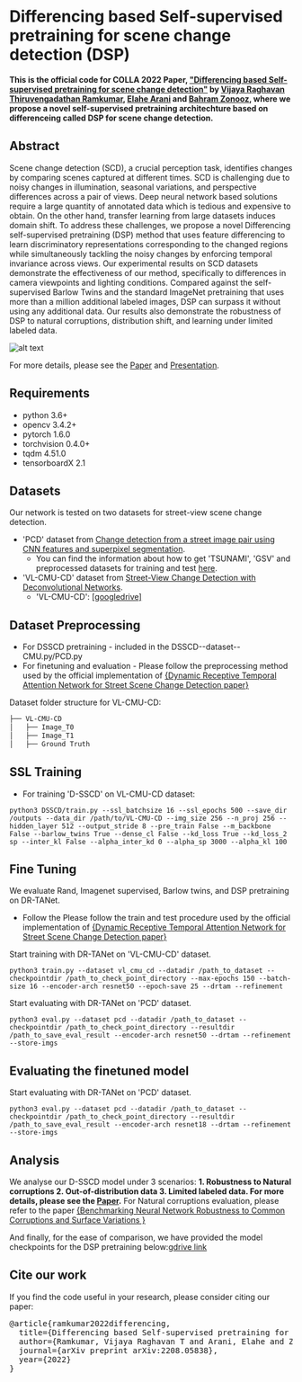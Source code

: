 # Differencing based Self-supervised pretraining for scene change detection (DSP)


**This is the official code for COLLA 2022 Paper, ["Differencing based Self-supervised pretraining for scene change detection"](paper) by [Vijaya Raghavan Thiruvengadathan Ramkumar](https://www.linkedin.com/in/vijayaraghavan95), [Elahe Arani](https://www.linkedin.com/in/elahe-arani-630870b2/) and [Bahram Zonooz](https://www.linkedin.com/in/bahram-zonooz-2b5589156/), where we propose a novel self-supervised pretraining architechture based on differenceing called DSP for scene change detection.**

## Abstract


Scene change detection (SCD), a crucial perception task, identifies changes by comparing scenes captured at different times. SCD is challenging due to noisy changes in illumination, seasonal variations, and perspective differences across a pair of views. Deep neural network based solutions require a large quantity of annotated data which is tedious and expensive to obtain. On the other hand, transfer learning from large datasets induces domain shift. To address these challenges, we propose a novel Differencing self-supervised pretraining (DSP) method that uses feature differencing to learn discriminatory representations corresponding to the changed regions while simultaneously tackling the noisy changes by enforcing temporal invariance across views. Our experimental results on SCD datasets demonstrate the effectiveness of our method, specifically to differences in camera viewpoints and lighting conditions. Compared against the self-supervised Barlow Twins and the standard ImageNet pretraining that uses more than a million additional labeled images, DSP can surpass it without using any additional data. Our results also demonstrate the robustness of DSP to natural corruptions, distribution shift, and learning under limited labeled data.

![alt text](https://github.com/NeurAI-Lab/DSP/DSP/method.png)

For more details, please see the [Paper](https://arxiv.org/abs/2208.05838) and [Presentation](https://www.youtube.com/watch?v=kWUxxC5hjKw).

## Requirements

- python 3.6+
- opencv 3.4.2+
- pytorch 1.6.0
- torchvision 0.4.0+
- tqdm 4.51.0
- tensorboardX 2.1

## Datasets

Our network is tested on two datasets for street-view scene change detection. 

- 'PCD' dataset from [Change detection from a street image pair using CNN features and superpixel segmentation](http://www.vision.is.tohoku.ac.jp/files/9814/3947/4830/71-Sakurada-BMVC15.pdf). 
  - You can find the information about how to get 'TSUNAMI', 'GSV' and preprocessed datasets for training and test [here](https://kensakurada.github.io/pcd_dataset.html).
- 'VL-CMU-CD' dataset from [Street-View Change Detection with Deconvolutional Networks](http://www.robesafe.com/personal/roberto.arroyo/docs/Alcantarilla16rss.pdf).
  -  'VL-CMU-CD': [[googledrive]](https://drive.google.com/file/d/0B-IG2NONFdciOWY5QkQ3OUgwejQ/view?resourcekey=0-rEzCjPFmDFjt4UMWamV4Eg)

## Dataset Preprocessing

- For DSSCD pretraining - included in the DSSCD--dataset--CMU.py/PCD.py
- For finetuning and evaluation - Please follow the preprocessing method used by the official implementation of [{Dynamic Receptive Temporal Attention Network for Street Scene Change Detection paper}](https://github.com/Herrccc/DR-TANet) 

Dataset folder structure for VL-CMU-CD:
```bash
├── VL-CMU-CD
│   ├── Image_T0
│   ├── Image_T1
│   ├── Ground Truth

```
								
## SSL Training


- For training 'D-SSCD' on VL-CMU-CD dataset:
```
python3 DSSCD/train.py --ssl_batchsize 16 --ssl_epochs 500 --save_dir /outputs --data_dir /path/to/VL-CMU-CD --img_size 256 --n_proj 256 --hidden_layer 512 --output_stride 8 --pre_train False --m_backbone False --barlow_twins True --dense_cl False --kd_loss True --kd_loss_2 sp --inter_kl False --alpha_inter_kd 0 --alpha_sp 3000 --alpha_kl 100
```
 

## Fine Tuning

We evaluate Rand, Imagenet supervised, Barlow twins, and DSP pretraining on DR-TANet.
- Follow the Please follow the train and test procedure used by the official implementation of [{Dynamic Receptive Temporal Attention Network for Street Scene Change Detection paper}](https://github.com/Herrccc/DR-TANet) 

Start training with DR-TANet on 'VL-CMU-CD' dataset.

    python3 train.py --dataset vl_cmu_cd --datadir /path_to_dataset --checkpointdir /path_to_check_point_directory --max-epochs 150 --batch-size 16 --encoder-arch resnet50 --epoch-save 25 --drtam --refinement

Start evaluating with DR-TANet on 'PCD' dataset.

    python3 eval.py --dataset pcd --datadir /path_to_dataset --checkpointdir /path_to_check_point_directory --resultdir /path_to_save_eval_result --encoder-arch resnet50 --drtam --refinement --store-imgs
  
## Evaluating the finetuned model

Start evaluating with DR-TANet on 'PCD' dataset.

    python3 eval.py --dataset pcd --datadir /path_to_dataset --checkpointdir /path_to_check_point_directory --resultdir /path_to_save_eval_result --encoder-arch resnet18 --drtam --refinement --store-imgs
    
## Analysis
We analyse our D-SSCD model under 3 scenarios: **1. Robustness to Natural corruptions 2. Out-of-distribution data 3. Limited labeled data. For more details, please see the [Paper](https://arxiv.org/abs/2208.05838).** 
For Natural corruptions evaluation, please refer to the paper [{Benchmarking Neural Network Robustness to
Common Corruptions and Surface Variations }](https://arxiv.org/pdf/1807.01697.pdf) 

And finally, for the ease of comparison, we have provided the model checkpoints for the DSP pretraining below:[gdrive link](https://drive.google.com/drive/folders/1UwFQ7NjXRwyfgfhFnX6_CPTm8hQ8AoFF?usp=sharing)


## Cite our work

If you find the code useful in your research, please consider citing our paper:

<pre>
@article{ramkumar2022differencing,
  title={Differencing based Self-supervised pretraining for Scene Change Detection},
  author={Ramkumar, Vijaya Raghavan T and Arani, Elahe and Zonooz, Bahram},
  journal={arXiv preprint arXiv:2208.05838},
  year={2022}
}
